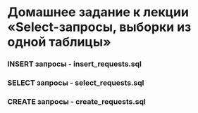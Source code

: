 # Домашнее задание к лекции «Select-запросы, выборки из одной таблицы»

### INSERT запросы - insert_requests.sql
### SELECT запросы - select_requests.sql
### CREATE запросы - create_requests.sql
